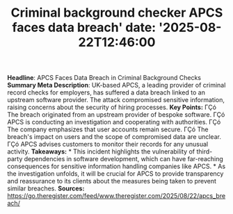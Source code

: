 ﻿---
title: "Criminal background checker APCS faces data breach'
date: '2025-08-22T12:46:00"
category: "Markets"
summary: ""
slug: "criminal background checker apcs faces data breach"
source_urls:
  - "https://go.theregister.com/feed/www.theregister.com/2025/08/22/apcs_breach/"
seo:
  title: "Criminal background checker APCS faces data breach | Hash n Hedge'
  description: '"
  keywords: ["news", "markets", "brief"]
---
**Headline**: APCS Faces Data Breach in Criminal Background Checks  **Summary Meta Description**: UK-based APCS, a leading provider of criminal record checks for employers, has suffered a data breach linked to an upstream software provider. The attack compromised sensitive information, raising concerns about the security of hiring processes.  **Key Points:**  ΓÇó The breach originated from an upstream provider of bespoke software. ΓÇó APCS is conducting an investigation and cooperating with authorities. ΓÇó The company emphasizes that user accounts remain secure. ΓÇó The breach's impact on users and the scope of compromised data are unclear. ΓÇó APCS advises customers to monitor their records for any unusual activity.  **Takeaways:**  * This incident highlights the vulnerability of third-party dependencies in software development, which can have far-reaching consequences for sensitive information handling companies like APCS. * As the investigation unfolds, it will be crucial for APCS to provide transparency and reassurance to its clients about the measures being taken to prevent similar breaches.  **Sources:** https://go.theregister.com/feed/www.theregister.com/2025/08/22/apcs_breach/ 

